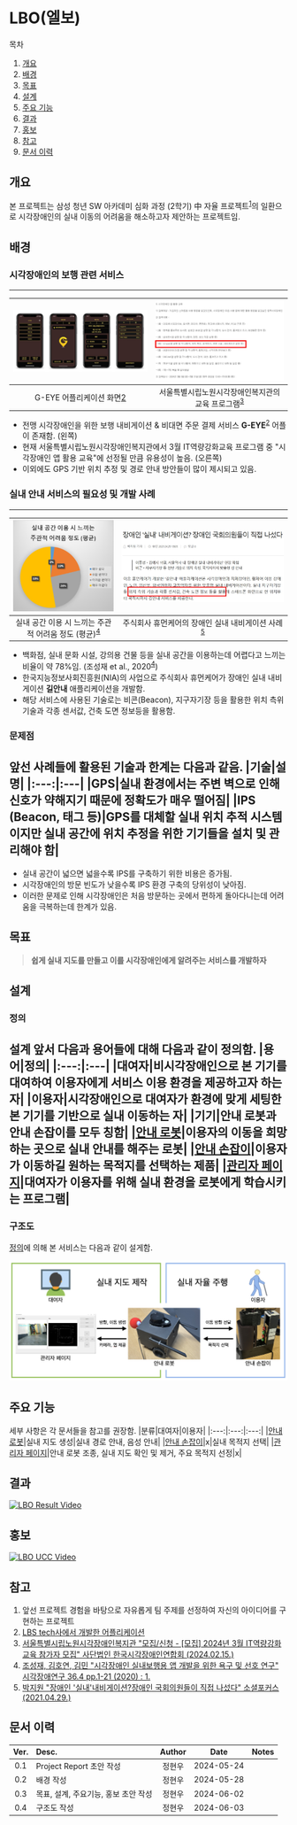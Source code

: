 # LBO(엘보)
목차
1. [개요](#개요)
2. [배경](#배경)
3. [목표](#목표)
4. [설계](#설계)
5. [주요 기능](#주요-기능)
6. [결과](#결과)
7. [홍보](#홍보)
8. [참고](#참고)
9. [문서 이력](#문서-이력)

## 개요
본 프로젝트는 삼성 청년 SW 아카데미 심화 과정 (2학기) 中 자율 프로젝트<sup>[1](#footnote_1)</sup>의 일환으로 시각장애인의 실내 이동의 어려움을 해소하고자 제안하는 프로젝트임.

## 배경
### 시각장애인의 보행 관련 서비스
---
|![G-EYE Image](./images/project%20report_01.JPG)|![G-EYE 교육 프로그램](./images/project%20report_02.JPG)|
|:---:|:---:|
|G-EYE 어플리케이션 화면[2](#footnote_2)</sup>|서울특별시립노원시각장애인복지관의 교육 프로그램<sup>[3](#footnote_3)</sup>|
- 전맹 시각장애인을 위한 보행 내비게이션 & 비대면 주문 결제 서비스 **G-EYE**<sup>[2](#footnote_2)</sup> 어플이 존재함. (왼쪽)
- 현재 서울특별시립노원시각장애인복지관에서 3월 IT역량강화교육 프로그램 중 "시각장애인 앱 활용 교육"에 선정될 만큼 유용성이 높음. (오른쪽)
- 이외에도 GPS 기반 위치 추정 및 경로 안내 방안들이 많이 제시되고 있음.

### 실내 안내 서비스의 필요성 및 개발 사례
---
|![Survery Result](./images/project%20report_03.JPG)|![example case](./images/project%20report_04.JPG)|
|:---:|:---:|
|실내 공간 이용 시 느끼는 주관적 어려움 정도 (평균)<sup>[4](#footnote_4)</sup>|주식회사 휴먼케어의 장애인 실내 내비게이션 사례<sup>[5](#footnote_5)</sup>|

- 백화점, 실내 문화 시설, 강의용 건물 등을 실내 공간을 이용하는데 어렵다고 느끼는 비율이 약 78%임. (조성재 et al., 2020<sup>[4](#footnote_4)</sup>)
- 한국지능정보사회진흥원(NIA)의 사업으로 주식회사 휴먼케어가 장애인 실내 내비게이션 **길안내** 애플리케이션을 개발함.
- 해당 서비스에 사용된 기술로는 비콘(Beacon), 지구자기장 등을 활용한 위치 측위 기술과 각종 센서값, 건축 도면 정보등을 활용함.

### 문제점
앞선 사례들에 활용된 기술과 한계는 다음과 같음.
|기술|설명|
|:---:|:---|
|GPS|실내 환경에서는 주변 벽으로 인해 신호가 약해지기 때문에 정확도가 매우 떨어짐|
|IPS (Beacon, 태그 등)|GPS를 대체할 실내 위치 추적 시스템이지만 실내 공간에 위치 추정을 위한 기기들을 설치 및 관리해야 함|
---
- 실내 공간이 넓으면 넓을수록 IPS를 구축하기 위한 비용은 증가됨.
- 시각장애인의 방문 빈도가 낮을수록 IPS 환경 구축의 당위성이 낮아짐.
- 이러한 문제로 인해 시각장애인은 처음 방문하는 곳에서 편하게 돌아다니는데 어려움을 극복하는데 한계가 있음.

## 목표
> **쉽게 실내 지도를 만들고 이를 시각장애인에게 알려주는 서비스를 개발하자**


## 설계
### 정의 
설계 앞서 다음과 용어들에 대해 다음과 같이 정의함.
|용어|정의|
|:---:|:---|
|대여자|비시각장애인으로 본 기기를 대여하여 이용자에게 서비스 이용 환경을 제공하고자 하는 자|
|이용자|시각장애인으로 대여자가 환경에 맞게 세팅한 본 기기를 기반으로 실내 이동하는 자|
|기기|안내 로봇과 안내 손잡이를 모두 칭함|
|[안내 로봇](../Robot/README.md)|이용자의 이동을 희망하는 곳으로 실내 안내를 해주는 로봇|
|[안내 손잡이](../Handle/README.md)|이용자가 이동하길 원하는 목적지를 선택하는 제품|
|[관리자 페이지](../Qt/README.md)|대여자가 이용자를 위해 실내 환경을 로봇에게 학습시키는 프로그램|
---
### 구조도
[정의](#정의)에 의해 본 서비스는 다음과 같이 설게함.

![Diagram](./images/Diagram.png)

## 주요 기능
세부 사항은 각 문서들을 참고를 권장함.
|분류|대여자|이용자|
|:---:|:---:|:---:|
|[안내 로봇](../Robot/README.md)|실내 지도 생성|실내 경로 안내, 음성 안내|
|[안내 손잡이](../Handle/README.md)|x|실내 목적지 선택|
|[관리자 페이지](../Qt/README.md)|안내 로봇 조종, 실내 지도 확인 및 제거, 주요 목적지 선정|x|

## 결과
[![LBO Result Video]()]()

## 홍보
[![LBO UCC Video](https://img.youtube.com/vi/4r-ds33_edk/0.jpg)](https://youtu.be/4r-ds33_edk)

## 참고
1. <a name="footnote_1"> 앞선 프로젝트 경험을 바탕으로 자유롭게 팀 주제를 선정하여 자신의 아이디어를 구현하는 프로젝트 </a>
2. <a name="footnote_2">[LBS tech사에서 개발한 어플리케이션](https://ko.lbstech.net/service-g-eye-plus) </a>
3. <a name="footnote_3"> [서울특별시립노원시각장애인복지관 "모집/신청 - [모집] 2024년 3월 IT역량강화교육 참가자 모집" 사단법인 한국시각장애인연합회 (2024.02.15.)](http://www.kbuwel.or.kr/Board/Wanted/Detail?page=1&contentSeq=1215123) </a>
4. <a name="footnote_4"> [조성재, 김호연, 김민 "시각장애인 실내보행용 앱 개발을 위한 욕구 및 선호 연구" 시각장애연구 36.4 pp.1-21 (2020) : 1.](http://mm.sookmyung.ac.kr/~sblim/lec2/SW_weak/weak22/paper_202012_indoor_navi.pdf) </a>
5. <a name="footnote_5"> [박지원 "장애인 '실내'내비게이션?장애인 국회의원들이 직접 나섰다" 소셜포커스 (2021.04.29.)](https://www.socialfocus.co.kr/news/articleView.html?idxno=10010) </a>


## 문서 이력
|Ver.|Desc.|Author|Date|Notes|
|:---:|:---|:---:|:---:|:---|
|0.1|Project Report 초안 작성|정현우|2024-05-24||
|0.2|배경 작성|정현우|2024-05-28||
|0.3|목표, 설계, 주요기능, 홍보 초안 작성|정현우|2024-06-02||
|0.4|구조도 작성|정현우|2024-06-03||